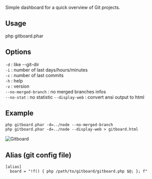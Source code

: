 Simple dashboard for a quick overview of Git projects.

Usage
-----

php gitboard.phar

Options
-------

`-d` <project directory> : like --git-dir  
`-i` : number of last days/hours/minutes  
`-c` : number of last commits  
`-h` : help  
`-v` : version  
`--no-merged-branch` : no merged branches infos  
`--no-stat` : no statistic
`--display-web` : convert ansi output to html

Example
-------

    php gitboard.phar -d=../node --no-merged-branch
    php gitboard.phar -d=../node --display-web > gitboard.html

![Gitboard](https://lh5.googleusercontent.com/-A2ZveUUbwCc/Tn3MwQDyzDI/AAAAAAAAAuc/ynkxbkdjyzs/s640/Gitboard.png "Gitboard example")

Alias (git config file)
-----------------------

    [alias]  
      board = "!f() { php /path/to/gitboard/gitboard.php $@; }; f"

